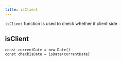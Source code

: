 ```yaml
---
title: isClient
---
```


 `isClient` function is used to check whether it client side

## isClient

```tsx | pure
const currentDate = new Date()
const checkIsDate = isDate(currentDate)
```
